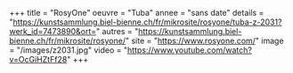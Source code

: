 +++
title = "RosyOne"
oeuvre = "Tuba"
annee = "sans date"
details = "https://kunstsammlung.biel-bienne.ch/fr/mikrosite/rosyone/tuba-z-2031?werk_id=7473890&ort="
autres = "https://kunstsammlung.biel-bienne.ch/fr/mikrosite/rosyone/"
site = "https://www.rosyone.com/"
image = "/images/z2031.jpg"
video = "https://www.youtube.com/watch?v=OcGiHZtFf28"
+++
